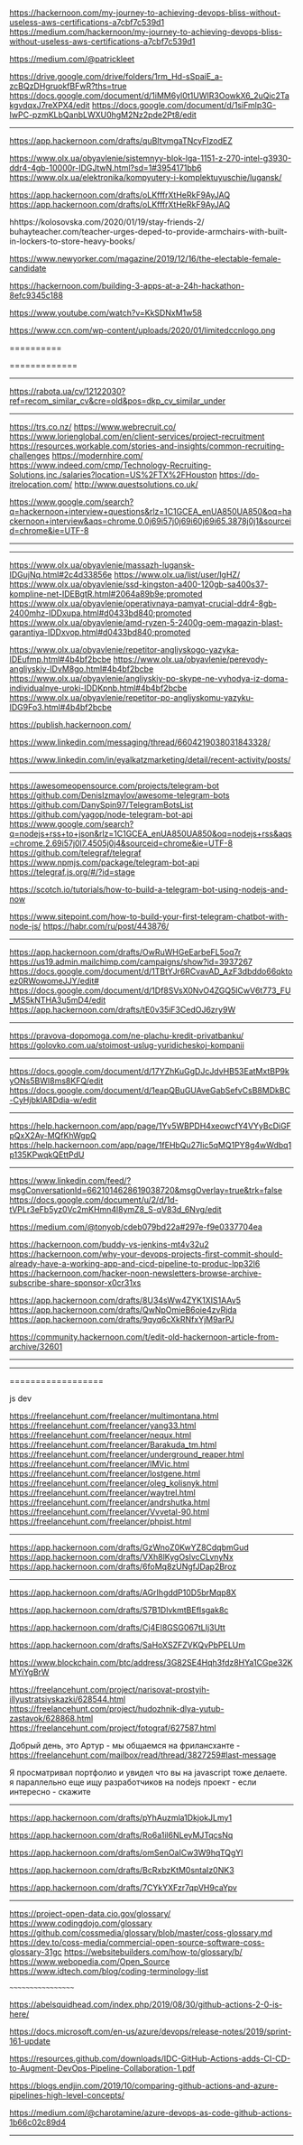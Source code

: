 ###


https://hackernoon.com/my-journey-to-achieving-devops-bliss-without-useless-aws-certifications-a7cbf7c539d1
https://medium.com/hackernoon/my-journey-to-achieving-devops-bliss-without-useless-aws-certifications-a7cbf7c539d1

https://medium.com/@patrickleet



https://drive.google.com/drive/folders/1rm_Hd-sSpaiE_a-zcBQzDHgruokfBFwR?ths=true
https://docs.google.com/document/d/1iMM6yl0t1UWIR3OowkX6_2uQic2TakgvdqxJ7reXPX4/edit
https://docs.google.com/document/d/1siFmlp3G-IwPC-pzmKLbQanbLWXU0hgM2Nz2pde2Pt8/edit

--------

https://app.hackernoon.com/drafts/quBItvmgaTNcyFIzodEZ



https://www.olx.ua/obyavlenie/sistemnyy-blok-lga-1151-z-270-intel-g3930-ddr4-4gb-10000r-IDGJtwN.html?sd=1#3954171bb6
https://www.olx.ua/elektronika/kompyutery-i-komplektuyuschie/lugansk/

https://app.hackernoon.com/drafts/oLKfffrXtHeRkF9AyJAQ
https://app.hackernoon.com/drafts/oLKfffrXtHeRkF9AyJAQ

hhttps://kolosovska.com/2020/01/19/stay-friends-2/
buhayteacher.com/teacher-urges-deped-to-provide-armchairs-with-built-in-lockers-to-store-heavy-books/

https://www.newyorker.com/magazine/2019/12/16/the-electable-female-candidate

https://hackernoon.com/building-3-apps-at-a-24h-hackathon-8efc9345c188

https://www.youtube.com/watch?v=KkSDNxM1w58




https://www.ccn.com/wp-content/uploads/2020/01/limitedccnlogo.png

==========

=============


---
https://rabota.ua/cv/12122030?ref=recom_similar_cv&cre=old&pos=dkp_cv_similar_under

---


https://trs.co.nz/
https://www.webrecruit.co/
https://www.lorienglobal.com/en/client-services/project-recruitment
https://resources.workable.com/stories-and-insights/common-recruiting-challenges
https://modernhire.com/
https://www.indeed.com/cmp/Technology-Recruiting-Solutions,inc./salaries?location=US%2FTX%2FHouston
https://do-itrelocation.com/
http://www.questsolutions.co.uk/

https://www.google.com/search?q=hackernoon+interview+questions&rlz=1C1GCEA_enUA850UA850&oq=hackernoon+interview&aqs=chrome.0.0j69i57j0j69i60j69i65.3878j0j1&sourceid=chrome&ie=UTF-8



---
---
https://www.olx.ua/obyavlenie/massazh-lugansk-IDGujNq.html#2c4d33856e
https://www.olx.ua/list/user/lgHZ/
https://www.olx.ua/obyavlenie/ssd-kingston-a400-120gb-sa400s37-kompline-net-IDEBgtR.html#2064a89b9e;promoted
https://www.olx.ua/obyavlenie/operativnaya-pamyat-crucial-ddr4-8gb-2400mhz-IDDxupa.html#d0433bd840;promoted
https://www.olx.ua/obyavlenie/amd-ryzen-5-2400g-oem-magazin-blast-garantiya-IDDxvop.html#d0433bd840;promoted


https://www.olx.ua/obyavlenie/repetitor-angliyskogo-yazyka-IDEufmp.html#4b4bf2bcbe
https://www.olx.ua/obyavlenie/perevody-angliyskiy-IDvM8go.html#4b4bf2bcbe
https://www.olx.ua/obyavlenie/angliyskiy-po-skype-ne-vyhodya-iz-doma-individualnye-uroki-IDDKpnb.html#4b4bf2bcbe
https://www.olx.ua/obyavlenie/repetitor-po-angliyskomu-yazyku-IDG9Fo3.html#4b4bf2bcbe





https://publish.hackernoon.com/

https://www.linkedin.com/messaging/thread/6604219038031843328/

https://www.linkedin.com/in/eyalkatzmarketing/detail/recent-activity/posts/





-----


https://awesomeopensource.com/projects/telegram-bot
https://github.com/DenisIzmaylov/awesome-telegram-bots
https://github.com/DanySpin97/TelegramBotsList
https://github.com/yagop/node-telegram-bot-api
https://www.google.com/search?q=nodejs+rss+to+json&rlz=1C1GCEA_enUA850UA850&oq=nodejs+rss&aqs=chrome.2.69i57j0l7.4505j0j4&sourceid=chrome&ie=UTF-8
https://github.com/telegraf/telegraf
https://www.npmjs.com/package/telegram-bot-api
https://telegraf.js.org/#/?id=stage

https://scotch.io/tutorials/how-to-build-a-telegram-bot-using-nodejs-and-now

https://www.sitepoint.com/how-to-build-your-first-telegram-chatbot-with-node-js/
https://habr.com/ru/post/443876/


----

https://app.hackernoon.com/drafts/OwRuWHGeEarbeFL5oq7r
https://us19.admin.mailchimp.com/campaigns/show?id=3937267
https://docs.google.com/document/d/1TBtYJr6RCvavAD_AzF3dbddo66qktoez0RWowomeJJY/edit#
https://docs.google.com/document/d/1Df8SVsX0NvO4ZGQ5lCwV6t773_FU_MS5kNTHA3u5mD4/edit
https://app.hackernoon.com/drafts/tE0v35iF3CedOJ6zry9W


-------------

https://pravova-dopomoga.com/ne-plachu-kredit-privatbanku/
https://golovko.com.ua/stoimost-uslug-yuridicheskoj-kompanii

-----

https://docs.google.com/document/d/17YZhKuGgDJcJdvHB53EatMxtBP9kyONs5BWI8ms8KFQ/edit
https://docs.google.com/document/d/1eapQBuGUAveGabSefvCsB8MDkBC-CyHjbkIA8Ddia-w/edit

---
https://help.hackernoon.com/app/page/1Yv5WBPDH4xeowcfY4VYyBcDiGFpQxX2Ay-MQfKhWgpQ
https://help.hackernoon.com/app/page/1fEHbQu27Iic5qMQ1PY8g4wWdbq1p135KPwqkQEttPdU


-------------



https://www.linkedin.com/feed/?msgConversationId=6621014628619038720&msgOverlay=true&trk=false
https://docs.google.com/document/u/2/d/1d-tVPLr3eFb5yz0Vc2mKHmn4l8ymZ8_S-qV83d_6Nvg/edit

https://medium.com/@tonyob/cdeb079bd22a#297e-f9e0337704ea


https://hackernoon.com/buddy-vs-jenkins-mt4v32u2
https://hackernoon.com/why-your-devops-projects-first-commit-should-already-have-a-working-app-and-cicd-pipeline-to-produc-lpp32l6
https://hackernoon.com/hacker-noon-newsletters-browse-archive-subscribe-share-sponsor-x0cr31xs


https://app.hackernoon.com/drafts/8U34sWw4ZYK1XIS1AAv5
https://app.hackernoon.com/drafts/QwNpOmieB6oie4zvRjda
https://app.hackernoon.com/drafts/9qyq6cXkRNfxYjM9arPJ


https://community.hackernoon.com/t/edit-old-hackernoon-article-from-archive/32601


--------------
--------------
==================
>>>>>>>>>>>>



js dev

https://freelancehunt.com/freelancer/multimontana.html
https://freelancehunt.com/freelancer/yang33.html
https://freelancehunt.com/freelancer/nequx.html
https://freelancehunt.com/freelancer/Barakuda_tm.html
https://freelancehunt.com/freelancer/underground_reaper.html
https://freelancehunt.com/freelancer/IMVic.html
https://freelancehunt.com/freelancer/lostgene.html
https://freelancehunt.com/freelancer/oleg_kolisnyk.html
https://freelancehunt.com/freelancer/waytrel.html
https://freelancehunt.com/freelancer/andrshutka.html
https://freelancehunt.com/freelancer/Vvvetal-90.html
https://freelancehunt.com/freelancer/phpist.html

----


https://app.hackernoon.com/drafts/GzWnoZ0KwYZ8CdqbmGud
https://app.hackernoon.com/drafts/VXh8lKygOslvcCLvnyNx
https://app.hackernoon.com/drafts/6foMq8zUNgfJDap2Broz





---


https://app.hackernoon.com/drafts/AGrIhgddP10D5brMqp8X

https://app.hackernoon.com/drafts/S7B1DlvkmtBEfIsgak8c

https://app.hackernoon.com/drafts/Cj4EI8GSG067tLIj3Utt

https://app.hackernoon.com/drafts/SaHoXSZFZVKQvPbPELUm


https://www.blockchain.com/btc/address/3G82SE4Hqh3fdz8HYa1CGpe32KMYiYgBrW

https://freelancehunt.com/project/narisovat-prostyih-illyustratsiyskazki/628544.html
https://freelancehunt.com/project/hudozhnik-dlya-yutub-zastavok/628868.html
https://freelancehunt.com/project/fotograf/627587.html

Добрый день, это Артур - мы общаемся на фрилансханте - https://freelancehunt.com/mailbox/read/thread/3827259#last-message


Я просматривал портфолио и увидел что вы на javascript тоже делаете. я параллельно еще ищу разработчиков на nodejs проект - если интересно - скажите



---------


https://app.hackernoon.com/drafts/pYhAuzmla1DkjokJLmy1

https://app.hackernoon.com/drafts/Ro6a1il6NLeyMJTqcsNq

https://app.hackernoon.com/drafts/omSenOaICw3W9hqTQgYl

https://app.hackernoon.com/drafts/BcRxbzKtM0sntaIz0NK3

https://app.hackernoon.com/drafts/7CYkYXFzr7qpVH9caYpv

-------


https://project-open-data.cio.gov/glossary/
https://www.codingdojo.com/glossary
https://github.com/cossmedia/glossary/blob/master/coss-glossary.md
https://dev.to/coss-media/commercial-open-source-software-coss-glossary-31gc
https://websitebuilders.com/how-to/glossary/b/
https://www.webopedia.com/Open_Source
https://www.idtech.com/blog/coding-terminology-list



~~~~~~~~~~~~~~~~~~
~~~~~~~~~~~~~~~~
~~~~~~~~~~~~~~~~~~

https://abelsquidhead.com/index.php/2019/08/30/github-actions-2-0-is-here/

https://docs.microsoft.com/en-us/azure/devops/release-notes/2019/sprint-161-update

https://resources.github.com/downloads/IDC-GitHub-Actions-adds-CI-CD-to-Augment-DevOps-Pipeline-Collaboration-1.pdf

https://blogs.endjin.com/2019/10/comparing-github-actions-and-azure-pipelines-high-level-concepts/

https://medium.com/@charotamine/azure-devops-as-code-github-actions-1b66c02c89d4


---
